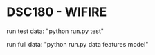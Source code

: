 # DSC180 - WIFIRE

run test data: "python run.py test"

run full data: "python run.py data features model"
